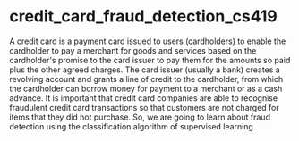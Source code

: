 # credit_card_fraud_detection_cs419

A credit card is a payment card issued to users (cardholders) to enable the cardholder to pay a merchant for goods and services based on the cardholder's promise to the card issuer to pay them for the amounts so paid plus the other agreed charges.
The card issuer (usually a bank) creates a revolving account and grants a line of credit to the cardholder, from which the cardholder can borrow money for payment to a merchant or as a cash advance.
It is important that credit card companies are able to recognise fraudulent credit card transactions so that customers are not charged for items that they did not purchase. So, we are going to learn about fraud detection using the classification algorithm of supervised learning.
